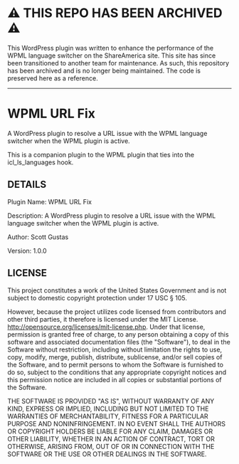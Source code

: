 # :warning: THIS REPO HAS BEEN ARCHIVED :warning:

This WordPress plugin was written to enhance the performance of the WPML language switcher on the ShareAmerica site. This site has since been transitioned to another team for maintenance. As such, this repository has been archived and is no longer being maintained. The code is preserved here as a reference.

---

# WPML URL Fix

A WordPress plugin to resolve a URL issue with the WPML language switcher when the WPML plugin is active.

This is a companion plugin to the WPML plugin that ties into the icl_ls_languages hook.

## DETAILS

Plugin Name: WPML URL Fix

Description: A WordPress plugin to resolve a URL issue with the WPML language switcher when the WPML plugin is active.

Author: Scott Gustas

Version: 1.0.0

## LICENSE

This project constitutes a work of the United States Government and is not subject to domestic copyright protection under 17 USC § 105.

However, because the project utilizes code licensed from contributors and other third parties, it therefore is licensed under the MIT License. http://opensource.org/licenses/mit-license.php. Under that license, permission is granted free of charge, to any person obtaining a copy of this software and associated documentation files (the "Software"), to deal in the Software without restriction, including without limitation the rights to use, copy, modify, merge, publish, distribute, sublicense, and/or sell copies of the Software, and to permit persons to whom the Software is furnished to do so, subject to the conditions that any appropriate copyright notices and this permission notice are included in all copies or substantial portions of the Software.

THE SOFTWARE IS PROVIDED "AS IS", WITHOUT WARRANTY OF ANY KIND, EXPRESS OR IMPLIED, INCLUDING BUT NOT LIMITED TO THE WARRANTIES OF MERCHANTABILITY, FITNESS FOR A PARTICULAR PURPOSE AND NONINFRINGEMENT. IN NO EVENT SHALL THE AUTHORS OR COPYRIGHT HOLDERS BE LIABLE FOR ANY CLAIM, DAMAGES OR OTHER LIABILITY, WHETHER IN AN ACTION OF CONTRACT, TORT OR OTHERWISE, ARISING FROM, OUT OF OR IN CONNECTION WITH THE SOFTWARE OR THE USE OR OTHER DEALINGS IN THE SOFTWARE.
